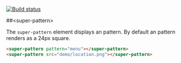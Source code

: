 [![Build status](https://travis-ci.org/oneezy/super-pattern.svg?branch=master)](https://travis-ci.org/oneezy/super-pattern)

##&lt;super-pattern&gt;

The `super-pattern` element displays an pattern. By default an pattern renders as a 24px square.

<!---
```
<custom-element-demo>
  <template>
    <script src="../webcomponentsjs/webcomponents-lite.js"></script>
    <link rel="import" href="../super-patterns/super-patterns.html">
    <link rel="import" href="super-pattern.html">
    <next-code-block></next-code-block>
  </template>
</custom-element-demo>
```
-->
```html
<super-pattern pattern="menu"></super-pattern>
<super-pattern src="demo/location.png"></super-pattern>
```
